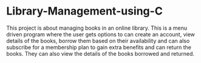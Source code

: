 # Library-Management-using-C
This project is about managing books in an online library.
This is a menu driven program where the user gets options to can create an account, view details of the books, borrow them based on their availability and can also subscribe for a membership plan to gain extra benefits and can return the books. They can also view the details of the books borrowed and returned. 
